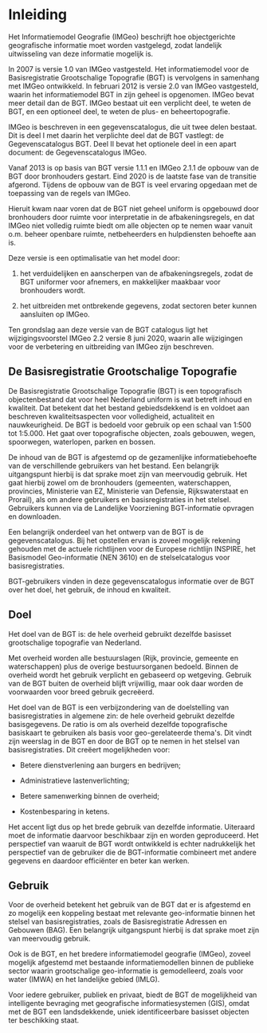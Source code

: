 Inleiding
=========

Het Informatiemodel Geografie (IMGeo) beschrijft hoe objectgerichte geografische
informatie moet worden vastgelegd, zodat landelijk uitwisseling van deze
informatie mogelijk is.

In 2007 is versie 1.0 van IMGeo vastgesteld. Het informatiemodel voor de
Basisregistratie Grootschalige Topografie (BGT) is vervolgens in samenhang met
IMGeo ontwikkeld. In februari 2012 is versie 2.0 van IMGeo vastgesteld, waarin
het informatiemodel BGT in zijn geheel is opgenomen. IMGeo bevat meer detail dan
de BGT. IMGeo bestaat uit een verplicht deel, te weten de BGT, en een optioneel
deel, te weten de plus- en beheertopografie.

IMGeo is beschreven in een gegevenscatalogus, die uit twee delen bestaat. Dit is
deel I met daarin het verplichte deel dat de BGT vastlegt: de Gegevenscatalogus
BGT. Deel II bevat het optionele deel in een apart document: de
Gegevenscatalogus IMGeo.

Vanaf 2013 is op basis van BGT versie 1.1.1 en IMGeo 2.1.1 de opbouw van de BGT
door bronhouders gestart. Eind 2020 is de laatste fase van de transitie
afgerond. Tijdens de opbouw van de BGT is veel ervaring opgedaan met de
toepassing van de regels van IMGeo.

Hieruit kwam naar voren dat de BGT niet geheel uniform is opgebouwd door
bronhouders door ruimte voor interpretatie in de afbakeningsregels, en dat IMGeo
niet volledig ruimte biedt om alle objecten op te nemen waar vanuit o.m. beheer
openbare ruimte, netbeheerders en hulpdiensten behoefte aan is.

Deze versie is een optimalisatie van het model door:

1.  het verduidelijken en aanscherpen van de afbakeningsregels, zodat de BGT
    uniformer voor afnemers, en makkelijker maakbaar voor bronhouders wordt.

2.  het uitbreiden met ontbrekende gegevens, zodat sectoren beter kunnen
    aansluiten op IMGeo.

Ten grondslag aan deze versie van de BGT catalogus ligt het wijzigingsvoorstel
IMGeo 2.2 versie 8 juni 2020, waarin alle wijzigingen voor de verbetering en
uitbreiding van IMGeo zijn beschreven.

De Basisregistratie Grootschalige Topografie
--------------------------------------------

De Basisregistratie Grootschalige Topografie (BGT) is een topografisch
objectenbestand dat voor heel Nederland uniform is wat betreft inhoud en
kwaliteit. Dat betekent dat het bestand gebiedsdekkend is en voldoet aan
beschreven kwaliteitsaspecten voor volledigheid, actualiteit en nauwkeurigheid.
De BGT is bedoeld voor gebruik op een schaal van 1:500 tot 1:5.000. Het gaat
over topografische objecten, zoals gebouwen, wegen, spoorwegen, waterlopen,
parken en bossen.

De inhoud van de BGT is afgestemd op de gezamenlijke informatiebehoefte van de
verschillende gebruikers van het bestand. Een belangrijk uitgangspunt hierbij is
dat sprake moet zijn van meervoudig gebruik. Het gaat hierbij zowel om de
bronhouders (gemeenten, waterschappen, provincies, Ministerie van EZ, Ministerie
van Defensie, Rijkswaterstaat en Prorail), als om andere gebruikers en
basisregistraties in het stelsel. Gebruikers kunnen via de Landelijke
Voorziening BGT-informatie opvragen en downloaden.

Een belangrijk onderdeel van het ontwerp van de BGT is de gegevenscatalogus. Bij
het opstellen ervan is zoveel mogelijk rekening gehouden met de actuele
richtlijnen voor de Europese richtlijn INSPIRE, het Basismodel Geo-informatie
(NEN 3610) en de stelselcatalogus voor basisregistraties.

BGT-gebruikers vinden in deze gegevenscatalogus informatie over de BGT over het
doel, het gebruik, de inhoud en kwaliteit.

Doel
----

Het doel van de BGT is: de hele over­heid gebruikt dezelfde basisset
grootschalige topografie van Nederland.

Met overheid worden alle bestuurslagen (Rijk, provincie, gemeente en
waterschappen) plus de overige bestuursorganen bedoeld. Binnen de overheid wordt
het gebruik verplicht en gebaseerd op wetgeving. Gebruik van de BGT buiten de
overheid blijft vrijwillig, maar ook daar worden de voorwaarden voor breed
gebruik gecreëerd.

Het doel van de BGT is een verbijzondering van de doelstelling van
basisregistraties in algemene zin: de hele overheid gebruikt dezelfde
basisgegevens. De ratio is om als overheid dezelfde topografische basiskaart te
gebruiken als basis voor geo-gerelateerde thema's. Dit vindt zijn weerslag in de
BGT en door de BGT op te nemen in het stelsel van basisregistraties. Dit creëert
mogelijkheden voor:

-   Betere dienstverlening aan burgers en bedrijven;

-   Administratieve lastenverlichting;

-   Betere samenwerking binnen de overheid;

-   Kostenbesparing in ketens.

Het accent ligt dus op het brede gebruik van dezelfde informatie. Uiteraard moet
de informatie daarvoor beschikbaar zijn en worden geproduceerd. Het perspectief
van waaruit de BGT wordt ontwikkeld is echter nadrukkelijk het perspectief van
de gebruiker die de BGT-informatie combineert met andere gegevens en daardoor
efficiënter en beter kan werken.

Gebruik
-------

Voor de overheid betekent het gebruik van de BGT dat er is afgestemd en zo
mogelijk een koppeling bestaat met relevante geo-informatie binnen het stelsel
van basisregistraties, zoals de Basisregistratie Adressen en Gebouwen (BAG). Een
belangrijk uitgangspunt hierbij is dat sprake moet zijn van meervoudig gebruik.

Ook is de BGT, en het bredere informatiemodel geografie (IMGeo), zoveel mogelijk
afgestemd met bestaande informatiemodellen binnen de publieke sector waarin
grootschalige geo-informatie is gemodelleerd, zoals voor water (IMWA) en het
landelijke gebied (IMLG).

Voor iedere gebruiker, publiek en privaat, biedt de BGT de mogelijkheid van
intelligente bevraging met geografische informatiesystemen (GIS), omdat met de
BGT een landsdekkende, uniek identificeerbare basisset objecten ter beschikking
staat.
